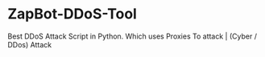 # ZapBot-DDoS-Tool
Best DDoS Attack Script in Python. Which uses Proxies To attack | (Cyber / DDos) Attack
